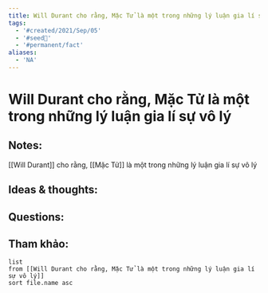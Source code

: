 ```yaml
---
title: Will Durant cho rằng, Mặc Tử là một trong những lý luận gia lí sự vô lý
tags:
  - '#created/2021/Sep/05'
  - '#seed🥜'
  - '#permanent/fact'
aliases:
  - 'NA'
---
```

# Will Durant cho rằng, Mặc Tử là một trong những lý luận gia lí sự vô lý

## Notes:
[[Will Durant]] cho rằng, [[Mặc Tử]] là một trong những lý luận gia lí sự vô lý

## Ideas & thoughts:

## Questions:


## Tham khảo:
```dataview
list
from [[Will Durant cho rằng, Mặc Tử là một trong những lý luận gia lí sự vô lý]]
sort file.name asc
```